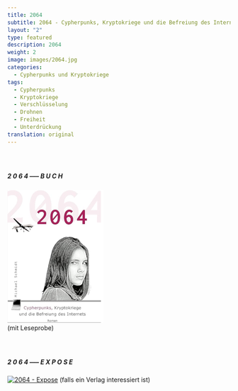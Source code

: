 ```yaml
---
title: 2064
subtitle: 2064 - Cypherpunks, Kryptokriege und die Befreiung des Internets
layout: "2"
type: featured
description: 2064
weight: 2
image: images/2064.jpg
categories:
  - Cypherpunks und Kryptokriege
tags:
  - Cypherpunks
  - Kryptokriege
  - Verschlüsselung
  - Drohnen
  - Freiheit
  - Unterdrückung
translation: original
---
```

##### &nbsp;
##### 2 0 6 4 ––– B U C H

[![2064 - Expose](/images/2064-cypherpunks.png)](https://www.amazon.de/gp/product/B083W11PT2)  
(mit Leseprobe)

##### &nbsp;
##### 2 0 6 4 ––– E X P O S E

[![2064 - Expose](/images/2064-expose.png)](https://www.epikur.berlin/2064-expose/)
(falls ein Verlag interessiert ist)
